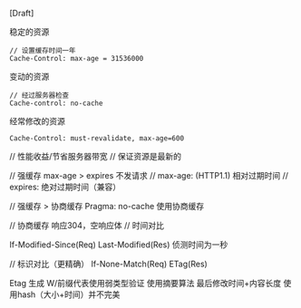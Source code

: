 [Draft]


稳定的资源
```
// 设置缓存时间一年
Cache-Control: max-age = 31536000
```

变动的资源
```
// 经过服务器检查
Cache-control: no-cache
```

经常修改的资源
```
Cache-Control: must-revalidate, max-age=600
```

// 性能收益/节省服务器带宽
// 保证资源是最新的

// 强缓存 max-age > expires 不发请求
// max-age: (HTTP1.1) 相对过期时间
// expires: 绝对过期时间（兼容）

// 强缓存 > 协商缓存 Pragma: no-cache 使用协商缓存

// 协商缓存 响应304，空响应体
// 时间对比

If-Modified-Since(Req) Last-Modified(Res)  侦测时间为一秒

// 标识对比（更精确）
If-None-Match(Req) ETag(Res)


Etag 生成
W/前缀代表使用弱类型验证
使用摘要算法 最后修改时间+内容长度 使用hash（大小+时间）并不完美